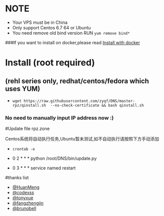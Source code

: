 
# NOTE
* Your VPS must be in China
* Only support Centos 6.7 64  or Ubuntu
* You need remove old bind version RUN `yum remove bind*`

###If you want to install on docker,please read [Install with docker](https://github.com/zyqf/DNS/wiki/Install-with-docker)

# Install (root required)
## (rehl series only, redhat/centos/fedora which uses YUM)


* `wget https://raw.githubusercontent.com/zyqf/DNS/master-rpz/qinstall.sh  --no-check-certificate && bash qinstall.sh `


### No need to manually input IP address now :)

#Update file rpz.zone

Centos系统将自动执行任务,Ubuntu暂未测试,如不自动执行请按照下方手动添加

* `crontab -e`

* 0 2 * * * python /root/DNS/bin/update.py
* 0 3 * * * service named restart


#thanks list
* [@HuanMeng](https://github.com/HuanMeng0)
* [@codexss](https://github.com/codexss)
* [@tonyxue](https://github.com/tonyxue)
* [@fangzhengjin](https://github.com/fangzhengjin)
* [@brunobell](https://github.com/brunobell)
